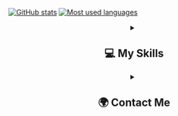 [![GitHub stats](https://github-readme-stats-kirillmerz.vercel.app/api?username=kirillmerz&show_icons=true&count_private=true&hide_title=true&theme=tokyonight)](https://github.com/anuraghazra/github-readme-stats)
[![Most used languages](https://github-readme-stats-kirillmerz.vercel.app/api/top-langs/?username=kirillmerz&theme=tokyonight)](https://github.com/anuraghazra/github-readme-stats)

<details align='center'>
    <summary><h2>💻 My Skills</h2></summary>
    <a href="https://manjaro.org/">
        <img src="https://img.shields.io/badge/manjaro-35BF5C?style=for-the-badge&logo=manjaro&logoColor=white" />
    </a>
     <a href="https://python.org/">
        <img src="https://img.shields.io/badge/Python-379432?style=for-the-badge&logo=python&logoColor=white" />
    </a>
    <a href="https://go.dev/">
        <img src="https://img.shields.io/badge/Go-00ADD8?style=for-the-badge&logo=go&logoColor=white" />
    </a>
    <a href="https://docker.com/">
        <img src="https://img.shields.io/badge/Docker-0C85C0?style=for-the-badge&logo=docker&logoColor=white" />
    </a>
</details>

<details align='center'>
    <summary><h2>🌍 Contact Me</h2></summary>
    <a href="https://t.me/kirillmerz">
        <img src="https://img.shields.io/badge/Telegram-2CA5E0?style=for-the-badge&logo=telegram&logoColor=white" />
    </a>
    <a href="https://vk.com/f4llen__4ngel">
        <img src="https://img.shields.io/badge/ВКонтакте-%232E87FB.svg?&style=for-the-badge&logo=vk&logoColor=white" />
    </a>
</details>
